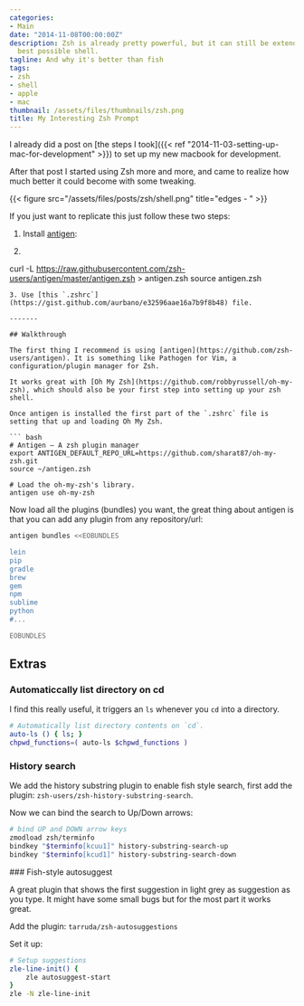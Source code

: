 ```yaml
---
categories:
- Main
date: "2014-11-08T00:00:00Z"
description: Zsh is already pretty powerful, but it can still be extended into the
  best possible shell.
tagline: And why it's better than fish
tags:
- zsh
- shell
- apple
- mac
thumbnail: /assets/files/thumbnails/zsh.png
title: My Interesting Zsh Prompt
---
```


I already did a post on [the steps I took]({{< ref "2014-11-03-setting-up-mac-for-development" >}}) to set up my new macbook for development.

After that post I started using Zsh more and more, and came to realize how much better it could become with some tweaking.

{{< figure src="/assets/files/posts/zsh/shell.png" title="edges - " >}}


If you just want to replicate this just follow these two steps:

1. Install [antigen](https://github.com/zsh-users/antigen):
2. ``` bash
curl -L https://raw.githubusercontent.com/zsh-users/antigen/master/antigen.zsh > antigen.zsh
source antigen.zsh
```
3. Use [this `.zshrc`](https://gist.github.com/aurbano/e32596aae16a7b9f8b48) file.

-------

## Walkthrough

The first thing I recommend is using [antigen](https://github.com/zsh-users/antigen). It is something like Pathogen for Vim, a configuration/plugin manager for Zsh.

It works great with [Oh My Zsh](https://github.com/robbyrussell/oh-my-zsh), which should also be your first step into setting up your zsh shell.

Once antigen is installed the first part of the `.zshrc` file is setting that up and loading Oh My Zsh.

``` bash
# Antigen — A zsh plugin manager
export ANTIGEN_DEFAULT_REPO_URL=https://github.com/sharat87/oh-my-zsh.git
source ~/antigen.zsh

# Load the oh-my-zsh's library.
antigen use oh-my-zsh
```

Now load all the plugins (bundles) you want, the great thing about antigen is that you can add any plugin from any repository/url:

``` bash
antigen bundles <<EOBUNDLES

lein
pip
gradle
brew
gem
npm
sublime
python
#...

EOBUNDLES
```

## Extras

### Automaticcally list directory on cd

I find this really useful, it triggers an `ls` whenever you `cd` into a directory.

``` bash
# Automatically list directory contents on `cd`.
auto-ls () { ls; }
chpwd_functions=( auto-ls $chpwd_functions )
```

### History search

We add the history substring plugin to enable fish style search, first add the plugin: `zsh-users/zsh-history-substring-search`.

Now we can bind the search to Up/Down arrows:

``` bash
# bind UP and DOWN arrow keys
zmodload zsh/terminfo
bindkey "$terminfo[kcuu1]" history-substring-search-up
bindkey "$terminfo[kcud1]" history-substring-search-down
```

### Fish-style autosuggest

A great plugin that shows the first suggestion in light grey as suggestion as you type. It might have some small bugs but for the most part it works great.

Add the plugin: `tarruda/zsh-autosuggestions`

Set it up:
``` bash
# Setup suggestions
zle-line-init() {
    zle autosuggest-start
}
zle -N zle-line-init
```
